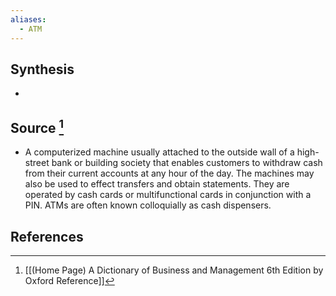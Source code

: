 ```yaml
---
aliases:
  - ATM
---
```

## Synthesis
- 
## Source [^1]
- A computerized machine usually attached to the outside wall of a high-street bank or building society that enables customers to withdraw cash from their current accounts at any hour of the day. The machines may also be used to effect transfers and obtain statements. They are operated by cash cards or multifunctional cards in conjunction with a PIN. ATMs are often known colloquially as cash dispensers.
## References

[^1]: [[(Home Page) A Dictionary of Business and Management 6th Edition by Oxford Reference]]